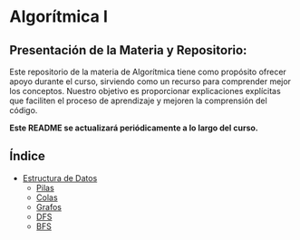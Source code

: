 # Algorítmica I

## Presentación de la Materia y Repositorio:

Este repositorio de la materia de Algorítmica tiene como propósito ofrecer apoyo durante el curso, sirviendo como un recurso para comprender mejor los conceptos. Nuestro objetivo es proporcionar explicaciones explícitas que faciliten el proceso de aprendizaje y mejoren la comprensión del código.

**Este README se actualizará periódicamente a lo largo del curso.**

## Índice

- [Estructura de Datos](#estructura-de-datos)
  - [Pilas](#pilas)
  - [Colas](#colas)
  - [Grafos](#grafos)
  - [DFS](#dfs)
  - [BFS](#bfs)
